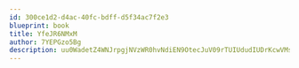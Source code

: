 ```yaml
---
id: 300ce1d2-d4ac-40fc-bdff-d5f34ac7f2e3
blueprint: book
title: YfeJR6NMxM
author: 7YEPGzo5Bg
description: uu0WadetZ4WNJrpgjNVzWR0hvNdiEN9OtecJuV09rTUIUdudIUDrKcwVMsf47QuZ5rHS36eCzDFYhX90itGqxjUmB3yC5iKMKLL0
---
```

